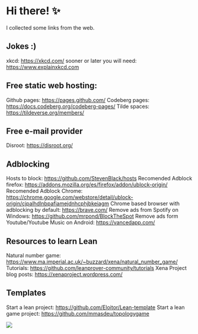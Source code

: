 # Hi there! ✨

I collected some links from the web.

## Jokes :)
xkcd: https://xkcd.com/
sooner or later you will need: https://www.explainxkcd.com

## Free static web hosting:

Github pages: https://pages.github.com/
Codeberg pages: https://docs.codeberg.org/codeberg-pages/
Tilde spaces: https://tildeverse.org/members/

## Free e-mail provider
Disroot: https://disroot.org/

## Adblocking

Hosts to block: https://github.com/StevenBlack/hosts
Recomended Adblock firefox: https://addons.mozilla.org/es/firefox/addon/ublock-origin/
Recomended Adblock Chrome: https://chrome.google.com/webstore/detail/ublock-origin/cjpalhdlnbpafiamejdnhcphjbkeiagm
Chrome based browser with adblocking by default: https://brave.com/
Remove ads from Spotify on Windows: https://github.com/mrpond/BlockTheSpot
Remove ads form Youtube/Youtube Music on Android: https://vancedapp.com/

## Resources to learn Lean

Natural number game: https://www.ma.imperial.ac.uk/~buzzard/xena/natural_number_game/
Tutorials: https://github.com/leanprover-community/tutorials
Xena Project blog posts: https://xenaproject.wordpress.com/

## Templates

Start a lean project: https://github.com/Eloitor/Lean-template
Start a lean game project: https://github.com/mmasdeu/topologygame


<!--
- 🔭 I’m currently working on ...
- 🌱 I’m currently learning ...
- 👯 I’m looking to collaborate on ...
- 🤔 I’m looking for help with ...
- 💬 Ask me about ...
- 📫 How to reach me: ...
- ⚡ Fun fact: ...
- ⚡ Fun fact
-->

![](https://github-readme-stats.vercel.app/api?username=Eloitor&show_icons=true&theme=dark&line_height=27&include_all_commits=true)
